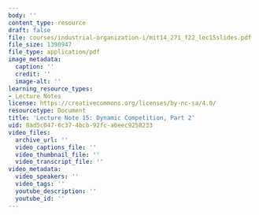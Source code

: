 ```yaml
---
body: ''
content_type: resource
draft: false
file: courses/industrial-organization-i/mit14_271_f22_lec15slides.pdf
file_size: 1390947
file_type: application/pdf
image_metadata:
  caption: ''
  credit: ''
  image-alt: ''
learning_resource_types:
- Lecture Notes
license: https://creativecommons.org/licenses/by-nc-sa/4.0/
resourcetype: Document
title: 'Lecture Note 15: Dynamic Competition, Part 2'
uid: 8ad5c047-6c37-4bcb-92fc-a6eec9258233
video_files:
  archive_url: ''
  video_captions_file: ''
  video_thumbnail_file: ''
  video_transcript_file: ''
video_metadata:
  video_speakers: ''
  video_tags: ''
  youtube_description: ''
  youtube_id: ''
---
```

